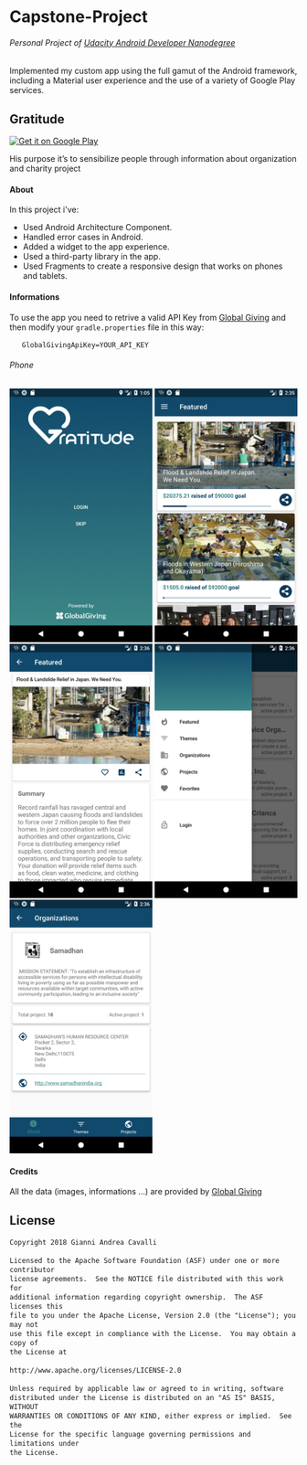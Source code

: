 # Capstone-Project
###### Personal Project of [Udacity Android Developer Nanodegree](https://classroom.udacity.com/nanodegrees/nd801/syllabus/core-curriculum)
Implemented my custom app using the full gamut of the Android framework, including a Material user experience and the use of a variety of Google Play services.
## Gratitude
<a href='https://play.google.com/store/apps/details?id=org.gratitude&pcampaignid=MKT-Other-global-all-co-prtnr-py-PartBadge-Mar2515-1'><img alt='Get it on Google Play' src='https://play.google.com/intl/en_us/badges/images/generic/en_badge_web_generic.png'/></a>

His purpose it’s to sensibilize people through information about organization and charity project
#### About
In this project i've:

- Used Android Architecture Component.
- Handled error cases in Android.
- Added a widget to the app experience.
- Used a third-party library in the app.
- Used Fragments to create a responsive design that works on phones and tablets.


#### Informations
To use the app you need to retrive a valid API Key from [Global Giving](https://www.globalgiving.org/dy/v2/developer/get-api-key.html) and then modify your `gradle.properties` file in this way:

```
   GlobalGivingApiKey=YOUR_API_KEY
```

###### Phone
<img src="https://raw.githubusercontent.com/justodepp/Capstone-Project/master/art/img_1.png" width="250"> <img src="https://raw.githubusercontent.com/justodepp/Capstone-Project/master/art/img_2.png" width="250"> <img src="https://raw.githubusercontent.com/justodepp/Capstone-Project/master/art/img_3.png" width="250">
<img src="https://raw.githubusercontent.com/justodepp/Capstone-Project/master/art/img_4.png" width="250"> <img src="https://raw.githubusercontent.com/justodepp/Capstone-Project/master/art/img_5.png" width="250">

#### Credits
All the data (images, informations ...) are provided by [Global Giving](https://www.flaticon.com/authors/pixel-perfect)

License
-------------
```
Copyright 2018 Gianni Andrea Cavalli

Licensed to the Apache Software Foundation (ASF) under one or more contributor
license agreements.  See the NOTICE file distributed with this work for
additional information regarding copyright ownership.  The ASF licenses this
file to you under the Apache License, Version 2.0 (the "License"); you may not
use this file except in compliance with the License.  You may obtain a copy of
the License at

http://www.apache.org/licenses/LICENSE-2.0

Unless required by applicable law or agreed to in writing, software
distributed under the License is distributed on an "AS IS" BASIS, WITHOUT
WARRANTIES OR CONDITIONS OF ANY KIND, either express or implied.  See the
License for the specific language governing permissions and limitations under
the License.
```
